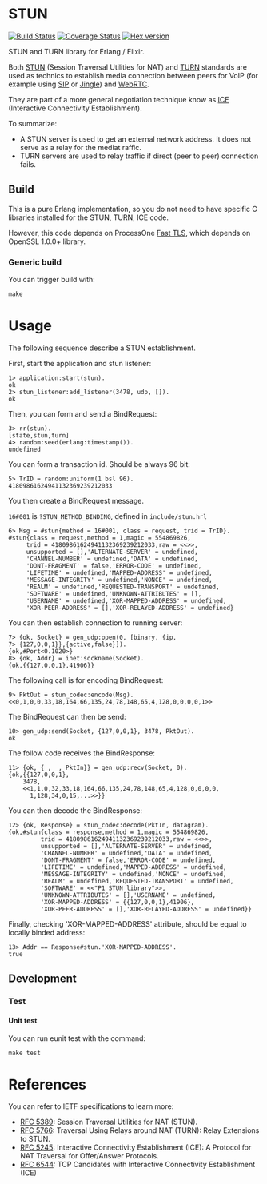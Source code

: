 # STUN

[![Build Status](https://travis-ci.org/processone/stun.svg?branch=master)](https://travis-ci.org/processone/stun) [![Coverage Status](https://coveralls.io/repos/processone/stun/badge.svg?branch=master&service=github)](https://coveralls.io/github/processone/stun?branch=master) [![Hex version](https://img.shields.io/hexpm/v/stun.svg "Hex version")](https://hex.pm/packages/stun)

STUN and TURN library for Erlang / Elixir.

Both [STUN](https://en.wikipedia.org/wiki/STUN) (Session Traversal
Utilities for NAT) and
[TURN](https://en.wikipedia.org/wiki/Traversal_Using_Relays_around_NAT)
standards are used as technics to establish media connection between
peers for VoIP (for example using
[SIP](https://en.wikipedia.org/wiki/Session_Initiation_Protocol) or
[Jingle](http://xmpp.org/about-xmpp/technology-overview/jingle/)) and
[WebRTC](https://en.wikipedia.org/wiki/WebRTC).

They are part of a more general negotiation technique know as
[ICE](https://en.wikipedia.org/wiki/Interactive_Connectivity_Establishment)
(Interactive Connectivity Establishment).

To summarize:

* A STUN server is used to get an external network address. It does
  not serve as a relay for the mediat raffic.
* TURN servers are used to relay traffic if direct (peer to peer)
  connection fails.

## Build

This is a pure Erlang implementation, so you do not need to have
specific C libraries installed for the STUN, TURN, ICE code.

However, this code depends on ProcessOne
[Fast TLS](https://github.com/processone/fast_tls), which depends on
OpenSSL 1.0.0+ library.

### Generic build

You can trigger build with:

    make

# Usage

The following sequence describe a STUN establishment.

First, start the application and stun listener:

```
1> application:start(stun).
ok
2> stun_listener:add_listener(3478, udp, []).
ok
```

Then, you can form and send a BindRequest:

```
3> rr(stun).
[state,stun,turn]
4> random:seed(erlang:timestamp()).
undefined
```

You can form a transaction id. Should be always 96 bit:

```
5> TrID = random:uniform(1 bsl 96).
41809861624941132369239212033
```

You then create a BindRequest message.

`16#001` is `?STUN_METHOD_BINDING`, defined in `include/stun.hrl`

```
6> Msg = #stun{method = 16#001, class = request, trid = TrID}.
#stun{class = request,method = 1,magic = 554869826,
     trid = 41809861624941132369239212033,raw = <<>>,
     unsupported = [],'ALTERNATE-SERVER' = undefined,
     'CHANNEL-NUMBER' = undefined,'DATA' = undefined,
     'DONT-FRAGMENT' = false,'ERROR-CODE' = undefined,
     'LIFETIME' = undefined,'MAPPED-ADDRESS' = undefined,
     'MESSAGE-INTEGRITY' = undefined,'NONCE' = undefined,
     'REALM' = undefined,'REQUESTED-TRANSPORT' = undefined,
     'SOFTWARE' = undefined,'UNKNOWN-ATTRIBUTES' = [],
     'USERNAME' = undefined,'XOR-MAPPED-ADDRESS' = undefined,
     'XOR-PEER-ADDRESS' = [],'XOR-RELAYED-ADDRESS' = undefined}
```

You can then establish connection to running server:

```
7> {ok, Socket} = gen_udp:open(0, [binary, {ip,
7> {127,0,0,1}},{active,false}]).
{ok,#Port<0.1020>}
8> {ok, Addr} = inet:sockname(Socket).
{ok,{{127,0,0,1},41906}}
```

The following call is for encoding BindRequest:

```
9> PktOut = stun_codec:encode(Msg).
<<0,1,0,0,33,18,164,66,135,24,78,148,65,4,128,0,0,0,0,1>>
```

The BindRequest can then be send:

```
10> gen_udp:send(Socket, {127,0,0,1}, 3478, PktOut).
ok
```

The follow code receives the BindResponse:

```
11> {ok, {_, _, PktIn}} = gen_udp:recv(Socket, 0).
{ok,{{127,0,0,1},
    3478,
    <<1,1,0,32,33,18,164,66,135,24,78,148,65,4,128,0,0,0,0,
      1,128,34,0,15,...>>}}
```

You can then decode the BindResponse:

```
12> {ok, Response} = stun_codec:decode(PktIn, datagram).
{ok,#stun{class = response,method = 1,magic = 554869826,
         trid = 41809861624941132369239212033,raw = <<>>,
         unsupported = [],'ALTERNATE-SERVER' = undefined,
         'CHANNEL-NUMBER' = undefined,'DATA' = undefined,
         'DONT-FRAGMENT' = false,'ERROR-CODE' = undefined,
         'LIFETIME' = undefined,'MAPPED-ADDRESS' = undefined,
         'MESSAGE-INTEGRITY' = undefined,'NONCE' = undefined,
         'REALM' = undefined,'REQUESTED-TRANSPORT' = undefined,
         'SOFTWARE' = <<"P1 STUN library">>,
         'UNKNOWN-ATTRIBUTES' = [],'USERNAME' = undefined,
         'XOR-MAPPED-ADDRESS' = {{127,0,0,1},41906},
         'XOR-PEER-ADDRESS' = [],'XOR-RELAYED-ADDRESS' = undefined}}
```

Finally, checking 'XOR-MAPPED-ADDRESS' attribute, should be equal to locally
binded address:

```
13> Addr == Response#stun.'XOR-MAPPED-ADDRESS'.
true
```

## Development

### Test

#### Unit test

You can run eunit test with the command:

    make test

# References

You can refer to IETF specifications to learn more:

* [RFC 5389](https://tools.ietf.org/html/rfc5389): Session Traversal
  Utilities for NAT (STUN).
* [RFC 5766](https://tools.ietf.org/html/rfc5766): Traversal Using
  Relays around NAT (TURN): Relay Extensions to STUN.
* [RFC 5245](https://tools.ietf.org/html/rfc5245): Interactive
  Connectivity Establishment (ICE): A Protocol for NAT Traversal for
  Offer/Answer Protocols.
* [RFC 6544](https://tools.ietf.org/html/rfc6544): TCP Candidates with
  Interactive Connectivity Establishment (ICE)
